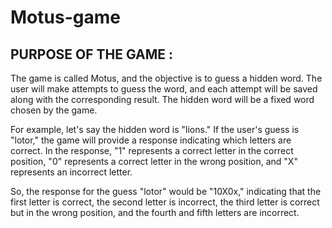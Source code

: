 # Motus-game
## PURPOSE OF THE GAME :
The game is called Motus, and the objective is to guess a hidden word. The user will make attempts to guess the word, and each attempt will be saved along with the corresponding result. The hidden word will be a fixed word chosen by the game.

For example, let's say the hidden word is "lions." If the user's guess is "lotor," the game will provide a response indicating which letters are correct. In the response, "1" represents a correct letter in the correct position, "0" represents a correct letter in the wrong position, and "X" represents an incorrect letter.

So, the response for the guess "lotor" would be "10X0x," indicating that the first letter is correct, the second letter is incorrect, the third letter is correct but in the wrong position, and the fourth and fifth letters are incorrect.
